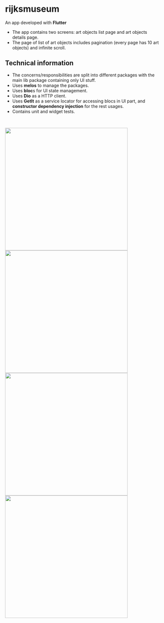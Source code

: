 # rijksmuseum
An app developed with <b>Flutter</b></br>
- The app contains two screens: art objects list page and art objects details page.
- The page of list of art objects includes pagination (every page has 10 art objects) and infinite scroll.

## Technical information
- The concerns/responsibilities are split into different packages with the main lib package containing only UI stuff.
- Uses <b>melos</b> to manage the packages.
- Uses <b>bloc</b>s for UI state management.
- Uses <b>Dio</b> as a HTTP client.
- Uses <b>GetIt</b> as a service locator for accessing blocs in UI part, and <b>constructor dependency injection</b> for the rest usages.
- Contains unit and widget tests.
</br>
<p float="left">
<img src="https://user-images.githubusercontent.com/39856703/130061765-c640eeae-f643-45ea-93d3-4bb3f3154ce3.jpg" height="400">
<img src="https://user-images.githubusercontent.com/39856703/130061777-403cb570-b9aa-4b6c-8f6b-ff1d9a3ec3b0.jpg" height="400">
<img src="https://user-images.githubusercontent.com/39856703/130061788-abd0ad96-a4ab-402f-80a6-b3c27553a7ef.jpg" height="400">
<img src="https://user-images.githubusercontent.com/39856703/130061802-77d4edb2-357d-4ef8-bbe6-2839b229c731.jpg" height="400">
</p>
